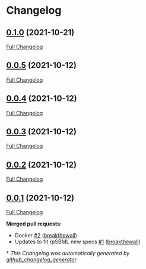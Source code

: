 # Changelog

## [0.1.0](https://github.com/neilswainston/sbmltosbol/tree/0.1.0) (2021-10-21)

[Full Changelog](https://github.com/neilswainston/sbmltosbol/compare/0.0.5...0.1.0)

## [0.0.5](https://github.com/neilswainston/sbmltosbol/tree/0.0.5) (2021-10-12)

[Full Changelog](https://github.com/neilswainston/sbmltosbol/compare/0.0.4...0.0.5)

## [0.0.4](https://github.com/neilswainston/sbmltosbol/tree/0.0.4) (2021-10-12)

[Full Changelog](https://github.com/neilswainston/sbmltosbol/compare/0.0.3...0.0.4)

## [0.0.3](https://github.com/neilswainston/sbmltosbol/tree/0.0.3) (2021-10-12)

[Full Changelog](https://github.com/neilswainston/sbmltosbol/compare/0.0.2...0.0.3)

## [0.0.2](https://github.com/neilswainston/sbmltosbol/tree/0.0.2) (2021-10-12)

[Full Changelog](https://github.com/neilswainston/sbmltosbol/compare/0.0.1...0.0.2)

## [0.0.1](https://github.com/neilswainston/sbmltosbol/tree/0.0.1) (2021-10-12)

[Full Changelog](https://github.com/neilswainston/sbmltosbol/compare/ba317f8cea4e18702283063b1cc018a27d4ecc98...0.0.1)

**Merged pull requests:**

- Docker [\#2](https://github.com/neilswainston/SbmlToSbol/pull/2) ([breakthewall](https://github.com/breakthewall))
- Updates to fit rpSBML new specs [\#1](https://github.com/neilswainston/SbmlToSbol/pull/1) ([breakthewall](https://github.com/breakthewall))



\* *This Changelog was automatically generated by [github_changelog_generator](https://github.com/github-changelog-generator/github-changelog-generator)*
